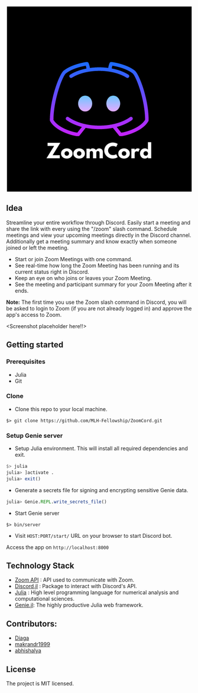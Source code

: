 <p align="center">
  <img src="images/ZoomCord.png">
</p>

## Idea

Streamline your entire workflow through Discord. Easily start a meeting and share the link with every using the "/zoom" slash command. Schedule meetings and view your upcoming meetings directly in the Discord channel. Additionally get a meeting summary and know exactly when someone joined or left the meeting.

- Start or join Zoom Meetings with one command.
- See real-time how long the Zoom Meeting has been running and its current status right in Discord.
- Keep an eye on who joins or leaves your Zoom Meeting.
- See the meeting and participant summary for your Zoom Meeting after it ends.

**Note:** The first time you use the Zoom slash command in Discord, you will be asked to login to Zoom (if you are not already logged in) and approve the app's access to Zoom.

<Screenshot placeholder here!!>

## Getting started

### Prerequisites

- Julia
- Git

### Clone

- Clone this repo to your local machine.
```shell
$> git clone https://github.com/MLH-Fellowship/ZoomCord.git
```

### Setup Genie server

- Setup Julia environment. This will install all required dependencies and exit.
```julia
$> julia
julia> ]activate .
julia> exit()
```

- Generate a secrets file for signing and encrypting sensitive Genie data.
```julia
julia> Genie.REPL.write_secrets_file()
```

- Start Genie server
```shell
$> bin/server
```

- Visit `HOST:PORT/start/` URL on your browser to start Discord bot. 


Access the app on `http://localhost:8000`

## Technology Stack

- [Zoom API](https://marketplace.zoom.us/docs/api-reference/zoom-api) : API used to communicate with Zoom.
- [Discord.jl](https://github.com/Xh4H/Discord.jl) : Package to interact with Discord's API.
- [Julia](https://julialang.org/) : High level programming language for numerical analysis and computational sciences.
- [Genie.jl](https://github.com/GenieFramework/Genie.jl): The highly productive Julia web framework.

## Contributors:

- [Diaga](https://github.com/Diaga)
- [makrandr1999](https://github.com/makrandr1999)
- [abhishalya](https://github.com/abhishalya)

## License
The project is MIT licensed.
